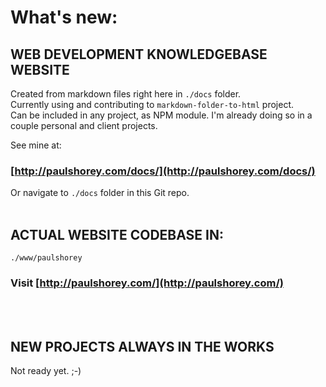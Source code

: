 # What's new:

## WEB DEVELOPMENT KNOWLEDGEBASE WEBSITE
Created from markdown files right here in `./docs` folder.  
Currently using and contributing to `markdown-folder-to-html` project.  
Can be included in any project, as NPM module. I'm already doing so in a couple personal and client projects.  
  
See mine at:
### [http://paulshorey.com/docs/](http://paulshorey.com/docs/)  
Or navigate to `./docs` folder in this Git repo.
<br /><br />    


## ACTUAL WEBSITE CODEBASE IN:
```
./www/paulshorey
```
### Visit [http://paulshorey.com/](http://paulshorey.com/)  
<br /><br />    

## NEW PROJECTS ALWAYS IN THE WORKS   
Not ready yet. ;-)  
